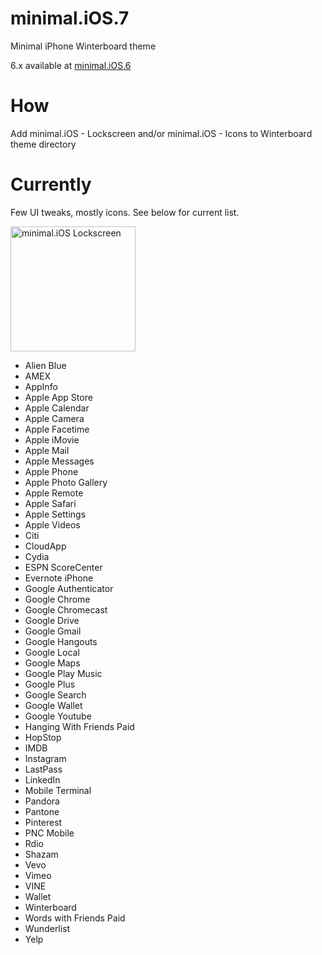 minimal.iOS.7
===========

Minimal iPhone Winterboard theme

6.x available at [minimal.iOS.6]

How
===========

Add minimal.iOS - Lockscreen and/or minimal.iOS - Icons to Winterboard theme directory


Currently
===========

Few UI tweaks, mostly icons. See below for current list.

<img width="200" src="http://colbyfayock.com/minimal.ios/minimal.iOS.7-preview.png" alt="minimal.iOS Lockscreen"/>

 - Alien Blue
 - AMEX
 - AppInfo
 - Apple App Store
 - Apple Calendar
 - Apple Camera
 - Apple Facetime
 - Apple iMovie
 - Apple Mail
 - Apple Messages
 - Apple Phone
 - Apple Photo Gallery
 - Apple Remote
 - Apple Safari
 - Apple Settings
 - Apple Videos
 - Citi
 - CloudApp
 - Cydia
 - ESPN ScoreCenter
 - Evernote iPhone
 - Google Authenticator
 - Google Chrome
 - Google Chromecast
 - Google Drive
 - Google Gmail
 - Google Hangouts
 - Google Local
 - Google Maps
 - Google Play Music
 - Google Plus
 - Google Search
 - Google Wallet
 - Google Youtube
 - Hanging With Friends Paid
 - HopStop
 - IMDB
 - Instagram
 - LastPass
 - LinkedIn
 - Mobile Terminal
 - Pandora
 - Pantone
 - Pinterest
 - PNC Mobile
 - Rdio
 - Shazam
 - Vevo
 - Vimeo
 - VINE
 - Wallet
 - Winterboard
 - Words with Friends Paid
 - Wunderlist
 - Yelp

[minimal.ios.6]: https://github.com/colbyfayock/minimal.iOS.6
